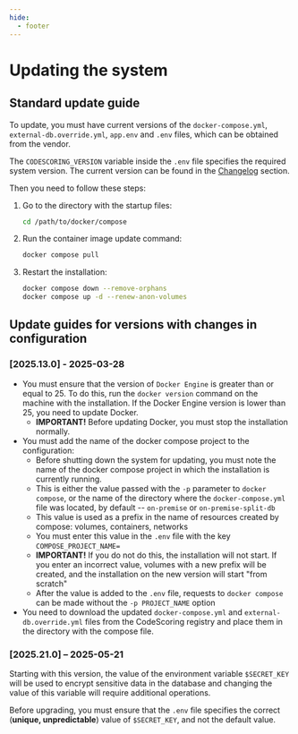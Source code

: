 ```yaml
---
hide:
  - footer
---
```

# Updating the system

## Standard update guide

To update, you must have current versions of the `docker-compose.yml`, `external-db.override.yml`, `app.env` and `.env` files, which can be obtained from the vendor.

The `CODESCORING_VERSION` variable inside the `.env` file specifies the required system version. The current version can be found in the [Changelog](/changelog/on-premise-changelog.en) section.

Then you need to follow these steps:

1. Go to the directory with the startup files:
   ```bash linenums="1"
   cd /path/to/docker/compose
   ```
2. Run the container image update command:
   ```bash linenums="2"
   docker compose pull
   ```
3. Restart the installation:
   ```bash linenums="3"
   docker compose down --remove-orphans
   docker compose up -d --renew-anon-volumes
   ```

## Update guides for versions with changes in configuration

### [2025.13.0] - 2025-03-28

- You must ensure that the version of `Docker Engine` is greater than or equal to 25. To do this, run the `docker version` command on the machine with the installation. If the Docker Engine version is lower than 25, you need to update Docker.
   - **IMPORTANT!** Before updating Docker, you must stop the installation normally.
- You must add the name of the docker compose project to the configuration:
   - Before shutting down the system for updating, you must note the name of the docker compose project in which the installation is currently running.
   - This is either the value passed with the `-p` parameter to `docker compose`, or the name of the directory where the `docker-compose.yml` file was located, by default -- `on-premise` or `on-premise-split-db`
   - This value is used as a prefix in the name of resources created by compose: volumes, containers, networks
   - You must enter this value in the `.env` file with the key `COMPOSE_PROJECT_NAME=`
   - **IMPORTANT!** If you do not do this, the installation will not start. If you enter an incorrect value, volumes with a new prefix will be created, and the installation on the new version will start "from scratch"
   - After the value is added to the `.env` file, requests to `docker compose` can be made without the `-p PROJECT_NAME` option
- You need to download the updated `docker-compose.yml` and `external-db.override.yml` files from the CodeScoring registry and place them in the directory with the compose file.

### [2025.21.0] – 2025-05-21

Starting with this version, the value of the environment variable `$SECRET_KEY` will be used to encrypt sensitive data in the database and changing the value of this variable will require additional operations.

Before upgrading, you must ensure that the `.env` file specifies the correct (**unique, unpredictable**) value of `$SECRET_KEY`, and not the default value.